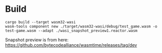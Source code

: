 # Build

```
cargo build --target wasm32-wasi
wasm-tools component new ./target/wasm32-wasi/debug/test_game.wasm -o test-game.wasm --adapt ./wasi_snapshot_preview1.reactor.wasm
```

Snapshot preview is from here: https://github.com/bytecodealliance/wasmtime/releases/tag/dev